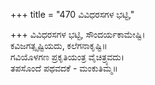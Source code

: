 +++
title = "470 ವಿವಿಧರಸಗಳ ಭಟ್ಟಿ,"

+++
ವಿವಿಧರಸಗಳ ಭಟ್ಟಿ, ಸೌಂದರ್ಯಕಾಮೇಷ್ಟಿ।  
ಕವಿಜಗತ್ಸೃಷ್ಟಿಯದು, ಕಲೆಗನಾಕೃಷ್ಟಿ॥  
ಗವಿಯೊಳಗಣ ಪ್ರಕೃತಿಯಂತ್ರ ವೈಚಿತ್ರ್ಯವದು।  
ತಪಸೊಂದೆ ಪಥವದಕೆ - ಮಂಕುತಿಮ್ಮ॥  
